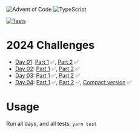 ![Advent of Code](https://community.alteryx.com/t5/image/serverpage/image-id/269381iE1288FAEB30E4EDA?v=v2)
![TypeScript](https://img.shields.io/badge/TypeScript-%23000000.svg?style=for-the-badge&logo=typescript&logoColor=white)

[![Tests](https://github.com/jyelewis/advent-of-code-2024/actions/workflows/tests.yaml/badge.svg)](https://github.com/jyelewis/advent-of-code-2024/actions/workflows/tests.yaml)

# 2024 Challenges

- [Day 01](https://adventofcode.com/2024/day/1): [Part 1](/01/01.ts) ✅, [Part 2](/01/01.ts) ✅
- [Day 02](https://adventofcode.com/2024/day/2): [Part 1](/02/02.ts) ✅, [Part 2](/02/02.ts) ✅
- [Day 03](https://adventofcode.com/2024/day/3): [Part 1](/03/03.ts) ✅, [Part 2](/03/03.ts) ✅
- [Day 04](https://adventofcode.com/2024/day/4): [Part 1](/04/04.ts) ✅, [Part 2](/04/04.ts) ✅, [Compact version](/04/04-compact.ts) ✅

# Usage

Run all days, and all tests: `yarn test`

